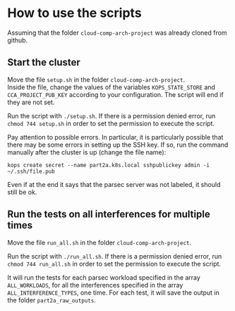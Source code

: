 # How to use the scripts

Assuming that the folder `cloud-comp-arch-project` was already cloned from github.

## Start the cluster

Move the file `setup.sh` in the folder `cloud-comp-arch-project`. \
Inside the file, change the values of the variables `KOPS_STATE_STORE` and `CCA_PROJECT_PUB_KEY` according to your configuration. The script will end if they are not set.

Run the script with `./setup.sh`. If there is a permission denied error, run `chmod 744 setup.sh` in order to set the permission to execute the script.

Pay attention to possible errors. In particular, it is particularly possible that there may be some errors in setting up the SSH key. If so, run the command manually after the cluster is up (change the file name):
```
kops create secret --name part2a.k8s.local sshpublickey admin -i ~/.ssh/file.pub
```

Even if at the end it says that the parsec server was not labeled, it should still be ok.

## Run the tests on all interferences for multiple times

Move the file `run_all.sh` in the folder `cloud-comp-arch-project`.

Run the script with `./run_all.sh`. If there is a permission denied error, run `chmod 744 run_all.sh` in order to set the permission to execute the script.

It will run the tests for each parsec workload specified in the array `ALL_WORKLOADS`, for all the interferences specified in the array `ALL_INTERFERENCE_TYPES`, one time. For each test, it will save the output in the folder `part2a_raw_outputs`.